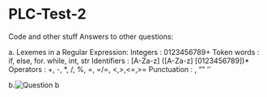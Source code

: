# PLC-Test-2
Code and other stuff
Answers to other questions:

a. Lexemes in a Regular Expression:
 Integers : 0123456789+
 Token words : if, else, for. while, int, str
 Identifiers : [A-Za-z] ([A-Za-z] [0123456789])*
 Operators : +, -, *, /, %, =, =/=, <,>,<=,>=
 Punctuation : , “” ‘’
 
 b.![Question b](b.png)

